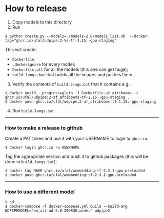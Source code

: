 # How to release

1. Copy models to this directory
1. Run 
```
$ python create.py --models=./models-2.6/models_list.sh  --docker-tag="ghcr.io/ufal/udpipe:2-%s-tf-1.15.-gpu-staging"
```

This will create:
- `Dockerfile`;
- `.dockerignore` for every model;
- `Dockerfile.all` for all the models (this one can get huge);
- `build.langs.bat` that builds all the images and pushes them.

3. Verify the contents of `build.langs.bat` that it contains e.g.,

```
$ docker build --progress=plain -f Dockerfile.af_afribooms -t ghcr.io/ufal/udpipe:2-af_afribooms-tf-1.15.-gpu-staging .
$ docker push ghcr.io/ufal/udpipe:2-af_afribooms-tf-1.15.-gpu-staging
```

4. Run `build.langs.bat`

---

### How to make a release to github

Create a PAT token and use it with your USERNAME to login to `ghcr.io`.

```
$ docker login ghcr.io -u USERNAME
```

Tag the appropriate version and push it to github packages (this will be done in `build.langs.bat`).

```
$ docker tag HASH ghcr.io/ufal/wembedding:tf-2.3.1-gpu-preloaded
$ docker push ghcr.io/ufal/wembedding:tf-2.3.1-gpu-preloaded
```

---

### How to use a different model

```
$ cd ..
$ docker-compose -f docker-compose.yml build --build-arg UDPIPEMODEL="en_all-ud-2.6-200830.model" udpipe2
```